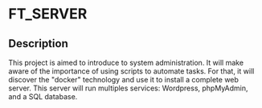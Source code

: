 # FT_SERVER

## Description

This project is aimed to introduce to system administration. It will make aware of the importance of using scripts to automate tasks. For that, it will discover the "docker" technology and use it to install a complete web server. This server will run multiples services: Wordpress, phpMyAdmin, and a SQL database.


